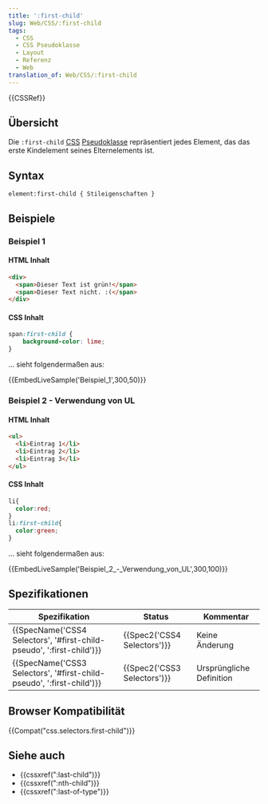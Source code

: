 ```yaml
---
title: ':first-child'
slug: Web/CSS/:first-child
tags:
  - CSS
  - CSS Pseudoklasse
  - Layout
  - Referenz
  - Web
translation_of: Web/CSS/:first-child
---
```

{{CSSRef}}

## Übersicht

Die `:first-child` [CSS](/de/docs/Web/CSS) [Pseudoklasse](/de/docs/Web/CSS/Pseudo-classes) repräsentiert jedes Element, das das erste Kindelement seines Elternelements ist.

## Syntax

    element:first-child { Stileigenschaften }

## Beispiele

### Beispiel 1

#### HTML Inhalt

```html
<div>
  <span>Dieser Text ist grün!</span>
  <span>Dieser Text nicht. :(</span>
</div>
```

#### CSS Inhalt

```css
span:first-child {
    background-color: lime;
}
```

... sieht folgendermaßen aus:

{{EmbedLiveSample('Beispiel_1',300,50)}}

### Beispiel 2 - Verwendung von UL

#### HTML Inhalt

```html
<ul>
  <li>Eintrag 1</li>
  <li>Eintrag 2</li>
  <li>Eintrag 3</li>
</ul>
```

#### CSS Inhalt

```css
li{
  color:red;
}
li:first-child{
  color:green;
}
```

... sieht folgendermaßen aus:

{{EmbedLiveSample('Beispiel_2_-_Verwendung_von_UL',300,100)}}

## Spezifikationen

| Spezifikation                                                                                | Status                               | Kommentar                |
| -------------------------------------------------------------------------------------------- | ------------------------------------ | ------------------------ |
| {{SpecName('CSS4 Selectors', '#first-child-pseudo', ':first-child')}} | {{Spec2('CSS4 Selectors')}} | Keine Änderung           |
| {{SpecName('CSS3 Selectors', '#first-child-pseudo', ':first-child')}} | {{Spec2('CSS3 Selectors')}} | Ursprüngliche Definition |

## Browser Kompatibilität

{{Compat("css.selectors.first-child")}}

## Siehe auch

- {{cssxref(":last-child")}}
- {{cssxref(":nth-child")}}
- {{cssxref(":last-of-type")}}
